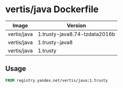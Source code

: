 # vertis/java Dockerfile

| Image | Version |
|-------|---------|
| vertis/java | 1.trusty-java8.74-tzdata2016b |
| vertis/java | 1.trusty-java8 |
| vertis/java | 1.trusty |

## Usage

~~~dockerfile
FROM registry.yandex.net/vertis/java:1.trusty
~~~
